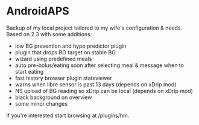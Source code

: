 # AndroidAPS

Backup of my local project tailored to my wife's configuration & needs. Based on 2.3 with some additions:

- low BG prevention and hypo predictor plugin 
- plugin that drops BG target on stable BG
- wizard using predefined meals
- auto pre-bolus/eating soon after selecting meal & message when to start eating
- fast history browser plugin stateviewer
- warns when libre sensor is past 13 days (depends on xDrip mod)
- NS upload of BG reading so xDrip can be local (depends on xDrip mod)
- black background on overview
- some minor changes

If you're interested start browsing at /plugins/hm.
